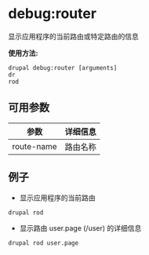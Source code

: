 # debug:router
显示应用程序的当前路由或特定路由的信息

**使用方法:**
```
drupal debug:router [arguments]
dr
rod
```

## 可用参数
参数 | 详细信息
---------|-------------
route-name | 路由名称

## 例子
* 显示应用程序的当前路由
```
drupal rod
```
* 显示路由 user.page (/user) 的详细信息
```
drupal rod user.page
```

